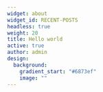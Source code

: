 ```yaml
---
widget: about
widget_id: RECENT-POSTS
headless: true
weight: 20
title: Hello world
active: true
author: admin
design:
  background:
    gradient_start: "#6873ef"
    image: ""
---
```

